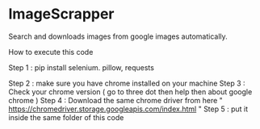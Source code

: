 # ImageScrapper
Search and downloads images from google images automatically.

 How to execute this code
 
 Step 1 : pip install selenium. pillow, requests
 
 Step 2 : make sure you have chrome installed on your machine
 Step 3 : Check your chrome version ( go to three dot then help then about google chrome )
 Step 4 : Download the same chrome driver from here  " https://chromedriver.storage.googleapis.com/index.html "
 Step 5 : put it inside the same folder of this code

